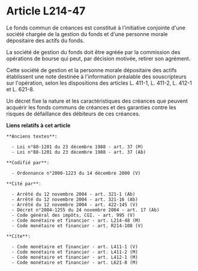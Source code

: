 # Article L214-47

Le fonds commun de créances est constitué à l'initiative conjointe d'une société chargée de la gestion du fonds et d'une
personne morale dépositaire des actifs du fonds.

La société de gestion du fonds doit être agréée par la commission des opérations de bourse qui peut, par décision motivée,
retirer son agrément.

Cette société de gestion et la personne morale dépositaire des actifs établissent une note destinée à l'information préalable
des souscripteurs sur l'opération, selon les dispositions des articles L. 411-1, L. 411-2, L. 412-1 et L. 621-8.

Un décret fixe la nature et les caractéristiques des créances que peuvent acquérir les fonds communs de créances et des
garanties contre les risques de défaillance des débiteurs de ces créances.

**Liens relatifs à cet article**

	**Anciens textes**:

	  - Loi n°88-1201 du 23 décembre 1988 - art. 37 (M)
	  - Loi n°88-1201 du 23 décembre 1988 - art. 37 (Ab)

	**Codifié par**:

	  - Ordonnance n°2000-1223 du 14 décembre 2000 (V)

	**Cité par**:

	  - Arrêté du 12 novembre 2004 - art. 321-1 (Ab)
	  - Arrêté du 12 novembre 2004 - art. 321-16 (Ab)
	  - Arrêté du 12 novembre 2004 - art. 422-145 (V)
	  - Décret n°2004-1255 du 24 novembre 2004 - art. 17 (Ab)
	  - Code général des impôts, CGI. - art. 995 (V)
	  - Code monétaire et financier - art. L214-48 (M)
	  - Code monétaire et financier - art. R214-108 (V)

	**Cite**:

	  - Code monétaire et financier - art. L411-1 (V)
	  - Code monétaire et financier - art. L411-2 (M)
	  - Code monétaire et financier - art. L412-1 (M)
	  - Code monétaire et financier - art. L621-8 (M)

